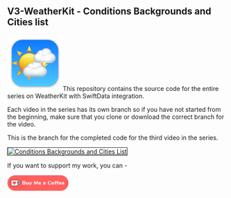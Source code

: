 ## V3-WeatherKit - Conditions Backgrounds and Cities list

![MyWeather](Images/MyWeather.png)This repository contains the source code for the entire series on WeatherKit with SwiftData integration.

Each video in the series has its own branch so if you have not started from the beginning, make sure that you clone or download the correct branch for the video.

This is the branch for the completed code for the third video in the series. 

<a href="http://www.youtube.com/watch?feature=player_embedded&v=oCJRZJ_Kb4s
" target="_blank"><img src="http://img.youtube.com/vi/oCJRZJ_Kb4s/0.jpg" 
alt="Conditions Backgrounds and Cities List" width="480" height="360" border="1" /></a>

If you want to support my work, you can - </br>

<a href='https://ko-fi.com/Z8Z22WRVG' target='_blank'><img height='36' style='border:0px;height:36px;' src='Images/kofi3.png' border='0' alt='Buy Me a Coffee at ko-fi.com' /></a>

